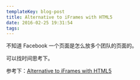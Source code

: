 ```yaml
---
templateKey: blog-post
title: Alternative to iFrames with HTML5
date: 2016-02-25 19:31:54
tags:
---
```


不知道 Facebook 一个页面是怎么放多个团队的页面的。

可以找时间思考下。

参考下：[Alternative to iFrames with HTML5](http://stackoverflow.com/questions/8702704/alternative-to-iframes-with-html5)
